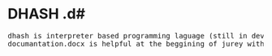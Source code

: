 # DHASH .d#
<pre>
dhash is interpreter based programming laguage (still in development tho)
documantation.docx is helpful at the beggining of jurey with dhash (check it out)
</pre>
